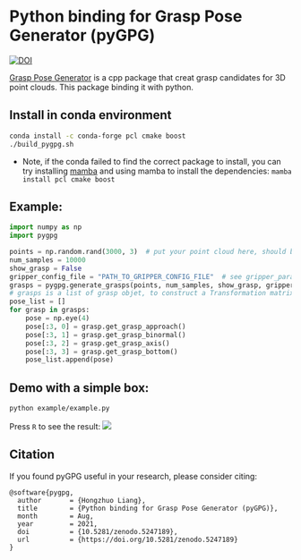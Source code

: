 # Python binding for Grasp Pose Generator (pyGPG)
[![DOI](https://zenodo.org/badge/399418729.svg)](https://zenodo.org/badge/latestdoi/399418729)

[Grasp Pose Generator](https://github.com/atenpas/gpg.git) is a cpp package that creat grasp candidates for 3D point clouds.
This package binding it with python.

## Install in conda environment

```bash
conda install -c conda-forge pcl cmake boost
./build_pygpg.sh
```
- Note, if the conda failed to find the correct package to install, you can try installing [mamba](https://github.com/conda-forge/miniforge) and using mamba to install the dependencies: `mamba install pcl cmake boost`

## Example:
```python
import numpy as np
import pygpg

points = np.random.rand(3000, 3)  # put your point cloud here, should be a nX3 numpy array, here is an example random array
num_samples = 10000
show_grasp = False
gripper_config_file = "PATH_TO_GRIPPER_CONFIG_FILE"  # see gripper_params.cfg for an example
grasps = pygpg.generate_grasps(points, num_samples, show_grasp, gripper_config_file)
# grasps is a list of grasp objet, to construct a Transformation matrix from each grasp object, use:
pose_list = []
for grasp in grasps:
    pose = np.eye(4)
    pose[:3, 0] = grasp.get_grasp_approach()
    pose[:3, 1] = grasp.get_grasp_binormal()
    pose[:3, 2] = grasp.get_grasp_axis()
    pose[:3, 3] = grasp.get_grasp_bottom()
    pose_list.append(pose)
```

## Demo with a simple box:
```bash
python example/example.py
```
Press `R` to see the result:
![](data/screenshot_demo.png)

## Citation
If you found pyGPG useful in your research, please consider citing:
```
@software{pygpg,
  author       = {Hongzhuo Liang},
  title        = {Python binding for Grasp Pose Generator (pyGPG)},
  month        = Aug,
  year         = 2021,
  doi          = {10.5281/zenodo.5247189},
  url          = {https://doi.org/10.5281/zenodo.5247189}
}
```
